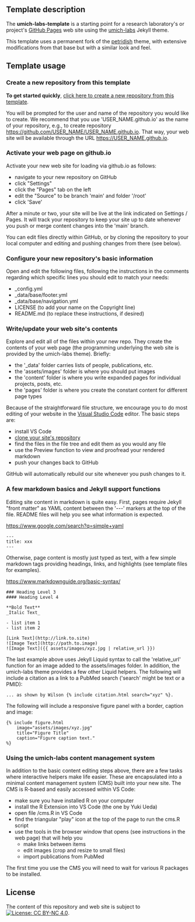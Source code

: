 ## Template description

The **umich-labs-template** is a starting point for a research laboratory's or project's 
[GitHub Pages](https://docs.github.com/en/pages/getting-started-with-github-pages/about-github-pages) 
web site using the [umich-labs](https://github.com/wilsonte-umich/umich-labs) Jekyll theme.

This template uses a permanent fork of the [petridish](https://github.com/peterdesmet/petridish) theme, with extensive modifications from that base but with a similar look and feel.

## Template usage

### Create a new repository from this template

**To get started quickly**, [click here to create a new repository from this template](https://github.com/wilsonte-umich/umich-labs-template/generate).

You will be prompted for the user and name of the repository you would like to create.
We recommend that you use 'USER_NAME.github.io' as the name of your repository, e.g., to create repository https://github.com/USER_NAME/USER_NAME.github.io.
That way, your web site will be available through the URL https://USER_NAME.github.io.
  
### Activate your web page on github.io
  
Activate your new web site for loading via github.io as follows:

- navigate to your new repository on GitHub
- click "Settings"
- click the "Pages" tab on the left
- edit the "Source" to be branch 'main' and folder '/root'
- click 'Save'
  
After a minute or two, your site will be live at the link indicated on
Settings / Pages.  It will track your repository to keep your site up
to date whenever you push or merge content changes into the 'main' branch.

You can edit files directly within GitHub, or by cloning the repository
to your local computer and editing and pushing changes from there (see below).

### Configure your new repository's basic information

Open and edit the following files, following the instructions in the comments
regarding which specific lines you should edit to match your needs:

- _config.yml
- _data/base/footer.yml
- _data/base/navigation.yml
- LICENSE (to add your name on the Copyright line)
- README.md (to replace these instructions, if desired)

### Write/update your web site's contents

Explore and edit all of the files within
your new repo. They create the contents of your web page (the
programming underlying the web site is provided by the umich-labs theme). Briefly:
- the '_data' folder carries lists of people, publications, etc.
- the 'assets/images' folder is where you should put images
- the 'content' folder is where you write expanded pages for individual projects, posts, etc.
- the 'pages' folder is where you create the constant content for different page types

Because of the straightforward file structure, we encourage you to do
most editing of your website in the 
[Visual Studio Code](https://code.visualstudio.com/)
editor. The basic steps are:

- install VS Code
- [clone your site's repository](https://code.visualstudio.com/docs/editor/github)
- find the files in the file tree and edit them as you would any file
- use the Preview function to view and proofread your rendered markdown
- push your changes back to GitHub

GitHub will automatically rebuild our site whenever you push changes to it.

### A few markdown basics and Jekyll support functions

Editing site content in markdown is quite easy. First, 
pages require Jekyll "front matter" as YAML content between the '---' markers
at the top of the file. README files will help you see what information is expected.

https://www.google.com/search?q=simple+yaml

```
---
title: xxx
---
```

Otherwise, page content is mostly just typed as text, with a few simple markdown tags
providing headings, links, and highlights (see template files for examples).  

https://www.markdownguide.org/basic-syntax/

```
### Heading Level 3
#### Heading Level 4

**Bold Text**
_Italic Text_

- list item 1
- list item 2

[Link Text](http://link.to.site)
![Image Text](http://path.to.image)
![Image Text]({{ assets/images/xyz.jpg | relative_url }})
```

The last example above uses Jekyll Liquid syntax to call the 'relative_url' function for an image added to the assets/images folder. In addition, the umich-labs theme provides a few other Liquid helpers. The following will include a citation as a link to a PubMed search ('search' might be text or a PMID):

```
... as shown by Wilson {% include citation.html search="xyz" %}.
```

The following will include a responsive figure panel with a border, caption and image:

```
{% include figure.html  
    image="assets/images/xyz.jpg"
    title="Figure Title"
    caption="Figure caption text."
%}
```

### Using the umich-labs content management system

In addition to the basic content editing steps above, there are a few tasks where interactive helpers make life easier. These are encapsulated into
a minimal content management system (CMS) built into your new site. The CMS is R-based and easily accessed within VS Code:

- make sure you have installed R on your computer
- install the R Extension into VS Code (the one by Yuki Ueda)
- open file /cms.R in VS Code
- find the triangular "play" icon at the top of the page to run the cms.R script
- use the tools in the browser window that opens (see instructions in the web page) that will help you
    - make links between items
    - edit images (crop and resize to small files)
    - import publications from PubMed

The first time you use the CMS you will need to wait for various R packages to be installed. 

## License

The content of this repository and web site is subject to
[![License: CC BY-NC 4.0](https://img.shields.io/badge/License-CC%20BY--NC%204.0-lightgrey.svg)](https://creativecommons.org/licenses/by-nc/4.0/).
